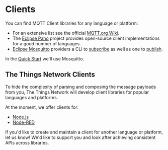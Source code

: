 # Clients

You can find MQTT Client libraries for any language or platform:

* For an extensive list see the official [MQTT.org Wiki](https://github.com/mqtt/mqtt.github.io/wiki/libraries).
* The [Eclipse Paho](http://www.eclipse.org/paho/) project provides open-source client implementations for a good number of languages.
* [Eclipse Mosquitto](https://mosquitto.org) providers a CLI to [subscribe](https://mosquitto.org/man/mosquitto_sub-1.html) as well as one to [publish](https://mosquitto.org/man/mosquitto_pub-1.html).

In the [Quick Start](#quick-start) we'll use Mosquitto.

## The Things Network Clients

To hide the complexity of parsing and composing the message payloads from you, The Things Network will develop client libraries for popular languages and platforms.

At the moment, we offer clients for:

* [Node.js](/node-js)
* [Node-RED](/node-red)

If you'd like to create and maintain a client for another language or platform, let us know! We'd like to support you and look after achieving consistent APIs across libraries.